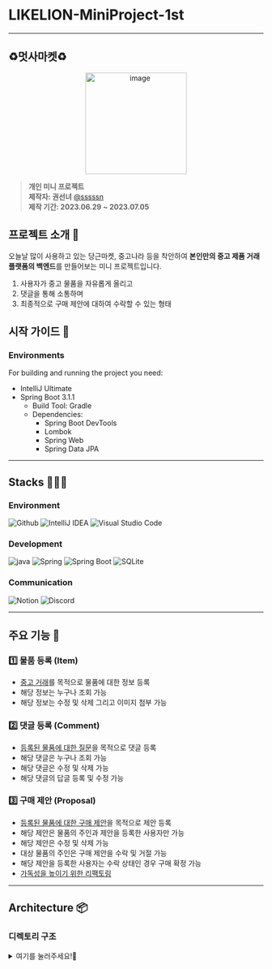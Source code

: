 # LIKELION-MiniProject-1st

---
## ♻️멋사마켓♻️️
<div align="center">
<img width="200" alt="image" src="https://upload.wikimedia.org/wikipedia/commons/4/48/LIKELION_brandsymbol.png">

</div>

> **개인 미니 프로젝트** <br/> **제작자: 권선녀** [@sssssn](https://github.com/sssssn) <br/> **제작 기간: 2023.06.29 ~ 2023.07.05**

## 프로젝트 소개 🦁
오늘날 많이 사용하고 있는 당근마켓, 중고나라 등을 착안하여 **본인만의 중고 제품 거래 플랫폼의 백엔드**를 만들어보는 미니 프로젝트입니다. </br>
1. 사용자가 중고 물품을 자유롭게 올리고
2. 댓글을 통해 소통하며
3. 최종적으로 구매 제안에 대하여 수락할 수 있는 형태

## 시작 가이드 🌈
### Environments
For building and running the project you need:

- IntelliJ Ultimate
- Spring Boot 3.1.1
  - Build Tool: Gradle
  - Dependencies:
    - Spring Boot DevTools
    - Lombok
    - Spring Web
    - Spring Data JPA

---
## Stacks 👩🏻‍💻
### Environment
![Github](https://img.shields.io/badge/GitHub-181717?style=for-the-badge&logo=GitHub&logoColor=white)
![IntelliJ IDEA](https://img.shields.io/badge/IntelliJ%20Idea-000000?style=for-the-badge&logo=IntelliJ%20IDEA&logoColor=white)
![Visual Studio Code](https://img.shields.io/badge/Visual%20Studio%20Code-007ACC?style=for-the-badge&logo=Visual%20Studio%20Code&logoColor=white)

### Development
![java](https://img.shields.io/badge/Java-007396?style=for-the-badge&logo=Java&logoColor=white)
![Spring](https://img.shields.io/badge/Spring-6DB33F?style=for-the-badge&logo=Spring&logoColor=white)
![Spring Boot](https://img.shields.io/badge/Spring%20Boot-6DB33F?style=for-the-badge&logo=Spring%20Boot&logoColor=white)
![SQLite](https://img.shields.io/badge/SQLite-003B57?style=for-the-badge&logo=SQLite&logoColor=white)

### Communication
![Notion](https://img.shields.io/badge/Notion-000000?style=for-the-badge&logo=Notion&logoColor=white)
![Discord](https://img.shields.io/badge/Discord-5865F2?style=for-the-badge&logo=Discord&logoColor=white)

---
## 주요 기능 📝

### 1️⃣ 물품 등록 (Item)
- [중고 거래](https://github.com/likelion-backend-5th/MiniProject_Basic_KwonSunNyeo/commits/day1)를 목적으로 물품에 대한 정보 등록
- 해당 정보는 누구나 조회 가능
- 해당 정보는 수정 및 삭제 그리고 이미지 첨부 가능

### 2️⃣ 댓글 등록 (Comment)
- [등록된 물품에 대한 질문](https://github.com/likelion-backend-5th/MiniProject_Basic_KwonSunNyeo/commits/day2)을 목적으로 댓글 등록
- 해당 댓글은 누구나 조회 가능
- 해당 댓글은 수정 및 삭제 가능
- 해당 댓글의 답글 등록 및 수정 가능

### 3️⃣ 구매 제안 (Proposal)
- [등록된 물품에 대한 구매 제안](https://github.com/likelion-backend-5th/MiniProject_Basic_KwonSunNyeo/commits/day3)을 목적으로 제안 등록
- 해당 제안은 물품의 주인과 제안을 등록한 사용자만 가능
- 해당 제안은 수정 및 삭제 가능
- 대상 물품의 주인은 구매 제안을 수락 및 거절 가능
- 해당 제안을 등록한 사용자는 수락 상태인 경우 구매 확정 가능
- [가독성을 높이기 위한 리팩토링](https://github.com/likelion-backend-5th/MiniProject_Basic_KwonSunNyeo/commits/refactor)

---
## Architecture 📦

### 디렉토리 구조
<details>
<summary>여기를 눌러주세요!🌱</summary>

```bash
📦market
 ┣ 📂gradle
 ┃ ┗ 📂wrapper
 ┃ ┃ ┣ 📜gradle-wrapper.jar
 ┃ ┃ ┗ 📜gradle-wrapper.properties
 ┣ 📂src
 ┃ ┣ 📂main
 ┃ ┃ ┣ 📂java
 ┃ ┃ ┃ ┗ 📂com
 ┃ ┃ ┃ ┃ ┗ 📂likelion
 ┃ ┃ ┃ ┃ ┃ ┗ 📂market
 ┃ ┃ ┃ ┃ ┃ ┃ ┣ 📂controller
 ┃ ┃ ┃ ┃ ┃ ┃ ┃ ┣ 📜ItemController.java
 ┃ ┃ ┃ ┃ ┃ ┃ ┃ ┣ 📜CommentController.java
 ┃ ┃ ┃ ┃ ┃ ┃ ┃ ┗ 📜ProposalController.java
 ┃ ┃ ┃ ┃ ┃ ┃ ┣ 📂dto
 ┃ ┃ ┃ ┃ ┃ ┃ ┃ ┣ 📜ItemDto.java
 ┃ ┃ ┃ ┃ ┃ ┃ ┃ ┣ 📜MessageResponseDto.java
 ┃ ┃ ┃ ┃ ┃ ┃ ┃ ┣ 📜ResponseDto.java
 ┃ ┃ ┃ ┃ ┃ ┃ ┃ ┣ 📜CommentDto.java
 ┃ ┃ ┃ ┃ ┃ ┃ ┃ ┣ 📜ProposalDto.java
 ┃ ┃ ┃ ┃ ┃ ┃ ┃ ┣ 📜CommentPageDto.java
 ┃ ┃ ┃ ┃ ┃ ┃ ┃ ┣ 📜ItemPageDto.java
 ┃ ┃ ┃ ┃ ┃ ┃ ┃ ┣ 📜ItemReadDto.java
 ┃ ┃ ┃ ┃ ┃ ┃ ┃ ┗ 📜ProposalPageDto.java
 ┃ ┃ ┃ ┃ ┃ ┃ ┣ 📂entity
 ┃ ┃ ┃ ┃ ┃ ┃ ┃ ┣ 📜ItemEntity.java
 ┃ ┃ ┃ ┃ ┃ ┃ ┃ ┣ 📜ItemStatus.java
 ┃ ┃ ┃ ┃ ┃ ┃ ┃ ┣ 📜CommentEntity.java
 ┃ ┃ ┃ ┃ ┃ ┃ ┃ ┣ 📜ProposalEntity.java
 ┃ ┃ ┃ ┃ ┃ ┃ ┃ ┗ 📜ProposalStatus.java
 ┃ ┃ ┃ ┃ ┃ ┃ ┣ 📂repository
 ┃ ┃ ┃ ┃ ┃ ┃ ┃ ┣ 📜ItemRepository.java
 ┃ ┃ ┃ ┃ ┃ ┃ ┃ ┣ 📜CommentRepository.java
 ┃ ┃ ┃ ┃ ┃ ┃ ┃ ┗ 📜ProposalRepository.java
 ┃ ┃ ┃ ┃ ┃ ┃ ┣ 📂service
 ┃ ┃ ┃ ┃ ┃ ┃ ┃ ┣ 📜ItemService.java
 ┃ ┃ ┃ ┃ ┃ ┃ ┃ ┣ 📜CommentService.java
 ┃ ┃ ┃ ┃ ┃ ┃ ┃ ┗ 📜ProposalService.java
 ┃ ┃ ┃ ┃ ┃ ┃ ┗ 📜MarketApplication.java
 ┃ ┃ ┣ 📂resources
 ┃ ┃ ┃ ┣ 📂static
 ┃ ┃ ┃ ┣ 📂templates
 ┃ ┃ ┃ ┗ 📜application.yaml
 ┃ ┃ ┗ 📂generated
 ┃ ┗ 📂test
 ┃ ┃ ┗ 📂java
 ┃ ┃ ┃ ┗ 📂com
 ┃ ┃ ┃ ┃ ┗ 📂likelion
 ┃ ┃ ┃ ┃ ┃ ┗ 📂market
 ┃ ┃ ┃ ┃ ┃ ┃ ┗ 📜MarketApplicationTests.java
┣ 📂image
 ┃ ┗ 📂1
 ┃ ┃ ┗ 📜image.png
 ┣ 📂reference-data
 ┃ ┣ 📂day1
 ┃ ┃ ┣ 📜day1_delete.png
 ┃ ┃ ┣ 📜day1_delete_error.png
 ┃ ┃ ┣ 📜day1_delete_error_.png
 ┃ ┃ ┣ 📜day1_get.png
 ┃ ┃ ┣ 📜day1_get_page.png
 ┃ ┃ ┣ 📜day1_post.png
 ┃ ┃ ┣ 📜day1_put.png
 ┃ ┃ ┣ 📜day1_put_error.png
 ┃ ┃ ┣ 📜day1_put_image.png
 ┃ ┃ ┗ 📜day1_put_image_error.png
 ┃ ┣ 📂day2
 ┃ ┃ ┣ 📜day2_delete.png
 ┃ ┃ ┣ 📜day2_delete_error.png
 ┃ ┃ ┣ 📜day2_delete_error_.png
 ┃ ┃ ┣ 📜day2_get.png
 ┃ ┃ ┣ 📜day2_post.png
 ┃ ┃ ┣ 📜day2_put.png
 ┃ ┃ ┣ 📜day2_put_error.png
 ┃ ┃ ┣ 📜day2_put_reply.png
 ┃ ┃ ┗ 📜day2_put_reply_error.png
 ┃ ┣ 📂day3
 ┃ ┃ ┣ 📜day3_delete.png
 ┃ ┃ ┣ 📜day3_delete_error.png
 ┃ ┃ ┣ 📜day3_delete_error_.png
 ┃ ┃ ┣ 📜day3_get.png
 ┃ ┃ ┣ 📜day3_get_status.png
 ┃ ┃ ┣ 📜day3_post.png
 ┃ ┃ ┣ 📜day3_put_confirm.png
 ┃ ┃ ┣ 📜day3_put_confirm_error.png
 ┃ ┃ ┣ 📜day3_put_confirm_error_.png
 ┃ ┃ ┣ 📜day3_put_confirm_error_1.png
 ┃ ┃ ┣ 📜day3_put_price.png
 ┃ ┃ ┣ 📜day3_put_price_error.png
 ┃ ┃ ┣ 📜day3_put_price_error_.png
 ┃ ┃ ┣ 📜day3_put_status.png
 ┃ ┃ ┣ 📜day3_put_status_error.png
 ┃ ┃ ┗ 📜day3_put_status_error_.png
 ┃ ┗ 📜0629-0705 project.postman_collection.json
 ┣ 📜.gitignore
 ┣ 📜build.gradle
 ┣ 📜gradlew
 ┣ 📜gradlew.bat
 ┣ 📜HELP.md
 ┣ 📜settings.gradle
 ┣ 📜db.sqlite
 ┗ 📜README.md
```
</details>
